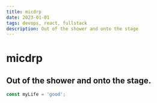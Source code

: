 ```yaml
---
title: micdrp
date: 2023-01-01
tags: devops, react, fullstack
description: Out of the shower and onto the stage
---
```

# micdrp
## Out of the shower and onto the stage.

``` typescript
const myLife = 'good';
```